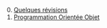 0. [Quelques révisions](2.0_Revisions/cours.md)
1. [Programmation Orientée Objet](./2.1_Programmation_Orientee_Objet/cours.md)
<!-- 2. [Récursivité](../2.2_Recursivite/cours/) (BAC)
3. [Calculabilité et Décidabilité](../2.3_Calculabilite_Decidabilite/cours/)
4. [Pratiques de programmation](../2.4_Pratiques_de_programmation/cours) -->